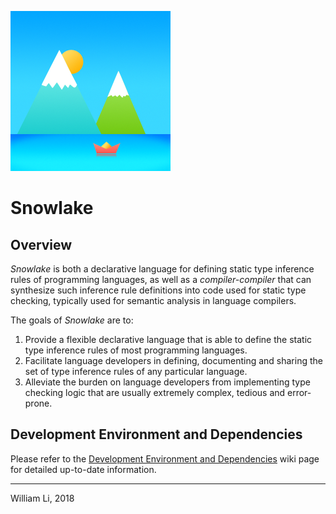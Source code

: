 ![Snowlake Logo](/resources/SnowlakeIcon_256.png)

# Snowlake

## Overview

*Snowlake* is both a declarative language for defining static type inference
rules of programming languages, as well as a *compiler-compiler* that can
synthesize such inference rule definitions into code used for static type
checking, typically used for semantic analysis in language compilers.

The goals of *Snowlake* are to:

  1. Provide a flexible declarative language that is able to define the static
     type inference rules of most programming languages.
  2. Facilitate language developers in defining, documenting and sharing
     the set of type inference rules of any particular language.
  3. Alleviate the burden on language developers from implementing type
     checking logic that are usually extremely complex, tedious and error-prone.

## Development Environment and Dependencies

Please refer to the [Development Environment and Dependencies](https://github.com/libcxx/Snowlake/wiki/Development-Environment-and-Dependencies) wiki page for detailed up-to-date
information.

----

William Li, 2018
